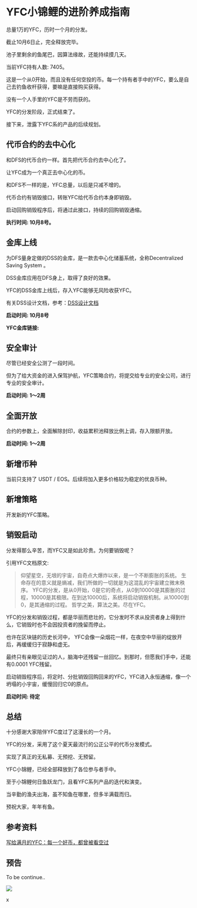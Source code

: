 # YFC小锦鲤的进阶养成指南

总量1万的YFC，历时一个月的分发。

截止10月6日止，完全释放完毕。

池子里剩余的鱼尾巴，因算法缘故，还能持续摸几天。

当前YFC持有人数: 7405。

这是一个从0开始，而且没有任何空投的币。每一个持有者手中的YFC，要么是自己去钓鱼收杆获得，要嘛是直接购买获得。

没有一个人手里的YFC是不劳而获的。

YFC的分发阶段，正式结束了。

接下来，泄露下YFC系的产品的后续规划。

## 代币合约的去中心化

和DFS的代币合约一样。首先把代币合约去中心化了。

让YFC成为一个真正去中心化的币。

和DFS不一样的是，YFC总量，以后是只减不增的。

代币合约有销毁接口，转账YFC给代币合约本身即销毁。

启动回购销毁程序后，将通过此接口，持续的回购销毁通缩。

**执行时间: 10月8号。**

## 金库上线

为DFS量身定做的DSS的金库，是一款去中心化储蓄系统，全称Decentralized Saving System 。

DSS金库应用在DFS身上，取得了良好的效果。

YFC的DSS金库上线后，存入YFC能够无风险收获YFC。

有关DSS设计文档，参考：[DSS设计文档](https://github.com/defis-net/defis-network/blob/master/docs/dfs_saving_system.md)


**启动时间: 10月8号**

**YFC金库链接:**

## 安全审计

尽管已经安全公测了一段时间。

但为了给大资金的进入保驾护航，YFC策略合约，将提交给专业的安全公司，进行专业的安全审计。

**启动时间: 1～2周**

## 全面开放

合约的参数上，全面解除封印，收益累积池释放比例上调，存入限额开放。

**启动时间: 1～2周**

## 新增币种

当前只支持了 USDT / EOS。后续将加入更多价格较为稳定的优良币种。


## 新增策略

开发新的YFC策略。

## 销毁启动

分发得那么辛苦，而YFC又是如此珍贵。为何要销毁呢？ 

引用YFC文档原文:

> 仰望星空，无垠的宇宙，自奇点大爆炸以来，是一个不断膨胀的系统。
生命存在的意义就是熵减，我们所做的一切就是为这混乱的宇宙建立微末秩序。
YFC的分发，是从0开始，0是它的奇点，从0到10000是其膨胀的过程，10000是其极限。在到达10000后，系统将启动销毁机制。从10000到0，是其通缩的过程。
哲学之美，算法之美。尽在YFC。

YFC的分发和销毁过程，都是华丽而悲壮的，它分发时不求从投资者身上得到什么，它销毁时也不会因投资者的挽留而停止。

也许在区块链的历史长河中， YFC会像一朵烟花一样，在夜空中华丽的绽放开后，再缓缓归于寂静和虚无。

最终只有亲眼见证过的人，脑海中还残留一丝回忆。到那时，但愿我们手中，还能有0.0001 YFC残留。

启动销毁程序后，将定时、分批销毁回购回来的YFC，YFC进入永恒通缩，像一个坍塌的小宇宙，缓慢回归它0的原点。

**启动时间: 待定**

## 总结

十分感谢大家陪伴YFC度过了这漫长的一个月。

YFC的分发，采用了这个夏天最流行的公正公平的代币分发模式。

实现了真正的无私募、无预挖、无预留。

YFC小锦鲤，已经全部释放到了各位参与者手中。

至于小锦鲤何日鱼跃龙门，且看YFC系列产品的迭代和演变。

当辛勤的渔夫出海，虽不知鱼在哪里，但多半满载而归。

预祝大家，年年有鱼。

## 参考资料



[写给满月的YFC：每一个好币，都曾被看空过](https://bihu.com/article/1286652740)

## 预告

To be continue..

![](https://tva1.sinaimg.cn/large/007S8ZIlly1gjfmjjfjorj30rs0ildjc.jpg)


x


